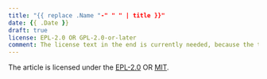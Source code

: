 ```yaml
---
title: "{{ replace .Name "-" " " | title }}"
date: {{ .Date }}
draft: true
license: EPL-2.0 OR GPL-2.0-or-later
comment: The license text in the end is currently needed, because the theme does not support license metadata.
---
```


The article is licensed under the [EPL-2.0](http://splitcells.net/net/splitcells/network/legal/licenses/EPL-2.0.txt)
OR [MIT](http://splitcells.net/net/splitcells/network/legal/licenses/MIT.txt).